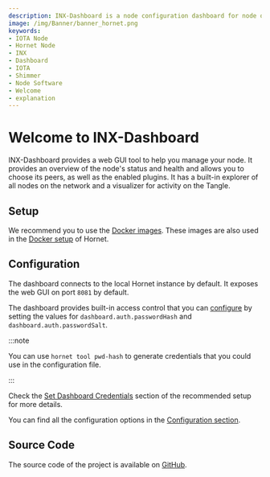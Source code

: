 ```yaml
---
description: INX-Dashboard is a node configuration dashboard for node owners.
image: /img/Banner/banner_hornet.png
keywords:
- IOTA Node
- Hornet Node
- INX
- Dashboard
- IOTA
- Shimmer
- Node Software
- Welcome
- explanation
---
```


# Welcome to INX-Dashboard

INX-Dashboard provides a web GUI tool to help you manage your node. It provides an overview of the node's status and health and allows you to choose its peers, as well as the enabled plugins. It has a built-in explorer of all nodes on the network and a visualizer for activity on the Tangle.

## Setup

We recommend you to use the [Docker images](https://hub.docker.com/r/iotaledger/inx-dashboard).
These images are also used in the [Docker setup](http://wiki.iota.org/hornet/develop/how_tos/using_docker) of Hornet.

## Configuration

The dashboard connects to the local Hornet instance by default.
It exposes the web GUI on port `8081` by default.

The dashboard provides built-in access control that you can [configure](./configuration.md#dashboard_auth) by setting the values for `dashboard.auth.passwordHash` and `dashboard.auth.passwordSalt`.

:::note

You can use `hornet tool pwd-hash` to generate credentials that you could use in the configuration file.

:::

Check the [Set Dashboard Credentials](http://wiki.iota.org/hornet/develop/how_tos/using_docker#4-set-dashboard-credentials) section of the recommended setup for more details.

You can find all the configuration options in the [Configuration section](configuration.md).

## Source Code

The source code of the project is available on [GitHub](https://github.com/iotaledger/inx-dashboard).